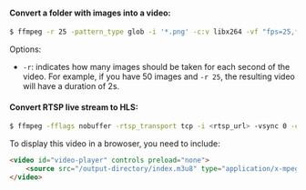 #### Convert a folder with images into a video:

```bash
$ ffmpeg -r 25 -pattern_type glob -i '*.png' -c:v libx264 -vf "fps=25,format=yuv420p" out.mp4
```

Options:

  * `-r`: indicates how many images should be taken for each second of the video. For example, if you have 50 images and `-r 25`, the resulting video will have a duration of 2s.


#### Convert RTSP live stream to HLS:

```bash
$ ffmpeg -fflags nobuffer -rtsp_transport tcp -i <rtsp_url> -vsync 0 -copyts -vcodec copy -movflags frag_keyframe+empty_moov -an -hls_flags delete_segments+append_list -f segment -segment_list_flags live -segment_time 0.5 -segment_list_size 1 -segment_format mpegts -segment_list <output_directory>/index.m3u8 -segment_list_type m3u8 -segment_list_entry_prefix <output_directory>/ <output_directory>/%3d.ts
```

To display this video in a browoser, you need to include:

```html
<video id="video-player" controls preload="none">
    <source src="/output-directory/index.m3u8" type="application/x-mpegURL">
</video>
```
